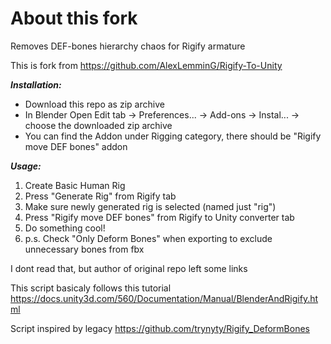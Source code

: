 # About this fork
Removes DEF-bones hierarchy chaos for Rigify armature

This is fork from https://github.com/AlexLemminG/Rigify-To-Unity 


**_Installation:_** 
- Download this repo as zip archive
- In Blender Open Edit tab -> Preferences... -> Add-ons -> Instal... -> choose the downloaded zip archive
- You can find the Addon under Rigging category, there should be "Rigify move DEF bones" addon

**_Usage:_** 
1) Create Basic Human Rig
2) Press "Generate Rig" from Rigify tab
3) Make sure newly generated rig is selected (named just "rig")
4) Press "Rigify move DEF bones" from Rigify to Unity converter tab
5) Do something cool!
6) p.s. Check "Only Deform Bones" when exporting to exclude unnecessary bones from fbx

I dont read that, but author of original repo left some links

This script basicaly follows this tutorial  
https://docs.unity3d.com/560/Documentation/Manual/BlenderAndRigify.html

Script inspired by legacy https://github.com/trynyty/Rigify_DeformBones  
